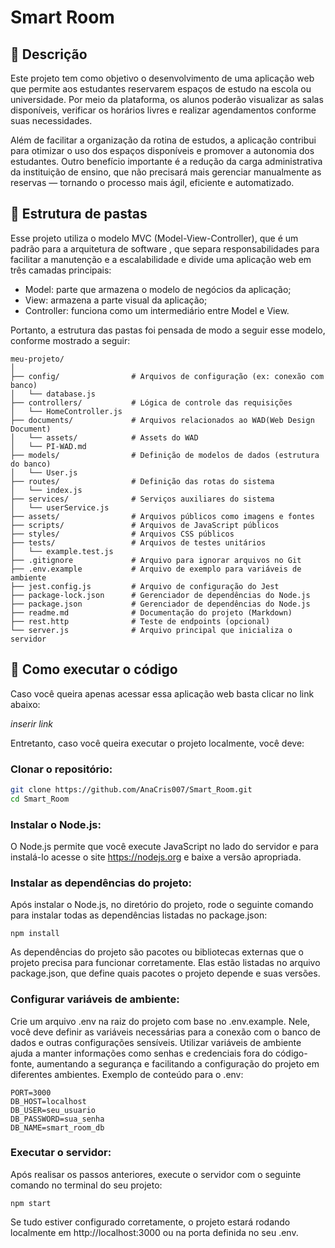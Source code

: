 # Smart Room
## 📜 Descrição

Este projeto tem como objetivo o desenvolvimento de uma aplicação web que permite aos estudantes reservarem espaços de estudo na escola ou universidade. Por meio da plataforma, os alunos poderão visualizar as salas disponíveis, verificar os horários livres e realizar agendamentos conforme suas necessidades.

Além de facilitar a organização da rotina de estudos, a aplicação contribui para otimizar o uso dos espaços disponíveis e promover a autonomia dos estudantes. Outro benefício importante é a redução da carga administrativa da instituição de ensino, que não precisará mais gerenciar manualmente as reservas — tornando o processo mais ágil, eficiente e automatizado.

## 📁 Estrutura de pastas

Esse projeto utiliza o modelo MVC (Model-View-Controller), que é um padrão para a arquitetura de software , que separa responsabilidades para facilitar a manutenção e a escalabilidade e divide uma aplicação web em três camadas principais:

- Model: parte que armazena o modelo de negócios da aplicação;
- View: armazena a parte visual da aplicação;
- Controller: funciona como um intermediário entre Model e View.

Portanto, a estrutura das pastas foi pensada de modo a seguir esse modelo, conforme mostrado a seguir:
```
meu-projeto/
│
├── config/                # Arquivos de configuração (ex: conexão com banco)
│   └── database.js
├── controllers/           # Lógica de controle das requisições
│   └── HomeController.js
├── documents/             # Arquivos relacionados ao WAD(Web Design Document)
│   └── assets/            # Assets do WAD
│   └── PI-WAD.md         
├── models/                # Definição de modelos de dados (estrutura do banco)
│   └── User.js
├── routes/                # Definição das rotas do sistema
│   └── index.js
├── services/              # Serviços auxiliares do sistema
│   └── userService.js
├── assets/                # Arquivos públicos como imagens e fontes
├── scripts/               # Arquivos de JavaScript públicos
├── styles/                # Arquivos CSS públicos
├── tests/                 # Arquivos de testes unitários
│   └── example.test.js
├── .gitignore             # Arquivo para ignorar arquivos no Git
├── .env.example           # Arquivo de exemplo para variáveis de ambiente
├── jest.config.js         # Arquivo de configuração do Jest
├── package-lock.json      # Gerenciador de dependências do Node.js
├── package.json           # Gerenciador de dependências do Node.js
├── readme.md              # Documentação do projeto (Markdown)
├── rest.http              # Teste de endpoints (opcional)
└── server.js              # Arquivo principal que inicializa o servidor
```

## 🔧 Como executar o código
Caso você queira apenas acessar essa aplicação web basta clicar no link abaixo:

_inserir link_

Entretanto, caso você queira executar o projeto localmente, você deve:
### Clonar o repositório:

```bash
git clone https://github.com/AnaCris007/Smart_Room.git
cd Smart_Room
```

### Instalar o Node.js:
O Node.js permite que você execute JavaScript no lado do servidor e para instalá-lo acesse o site https://nodejs.org e baixe a versão apropriada.

### Instalar as dependências do projeto:

Após instalar o Node.js, no diretório do projeto, rode o seguinte comando para instalar todas as dependências listadas no package.json:

```
npm install

```
As dependências do projeto são pacotes ou bibliotecas externas que o projeto precisa para funcionar corretamente. Elas estão listadas no arquivo package.json, que define quais pacotes o projeto depende e suas versões.

### Configurar variáveis de ambiente:
Crie um arquivo .env na raiz do projeto com base no .env.example. Nele, você deve definir as variáveis necessárias para a conexão com o banco de dados e outras configurações sensíveis. Utilizar variáveis de ambiente ajuda a manter informações como senhas e credenciais fora do código-fonte, aumentando a segurança e facilitando a configuração do projeto em diferentes ambientes.
Exemplo de conteúdo para o .env:

```
PORT=3000
DB_HOST=localhost
DB_USER=seu_usuario
DB_PASSWORD=sua_senha
DB_NAME=smart_room_db
```
### Executar o servidor:
Após realisar os passos anteriores, execute o servidor com o seguinte comando no terminal do seu projeto:
```
npm start

```
Se tudo estiver configurado corretamente, o projeto estará rodando localmente em http://localhost:3000 ou na porta definida no seu .env.